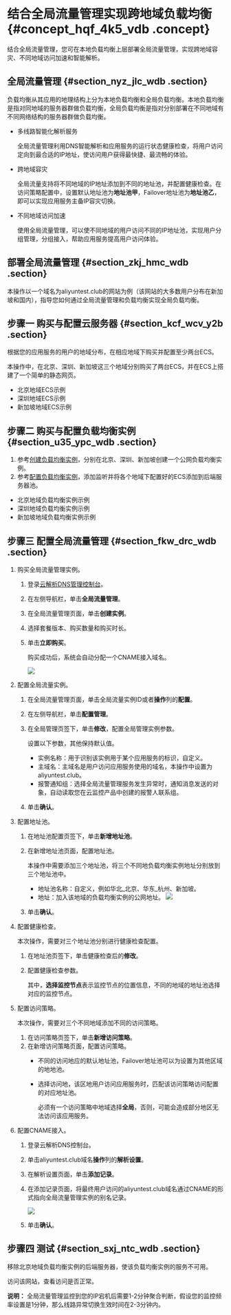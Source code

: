 # 结合全局流量管理实现跨地域负载均衡 {#concept_hqf_4k5_vdb .concept}

结合全局流量管理，您可在本地负载均衡上层部署全局流量管理，实现跨地域容灾、不同地域访问加速和智能解析。

## 全局流量管理 {#section_nyz_jlc_wdb .section}

负载均衡从其应用的地理结构上分为本地负载均衡和全局负载均衡。本地负载均衡是指对同地域的服务器群做负载均衡，全局负载均衡是指对分别部署在不同地域有不同网络结构的服务器群做负载均衡。

-   多线路智能化解析服务

    全局流量管理利用DNS智能解析和应用服务的运行状态健康检查，将用户访问定向到最合适的IP地址，使访问用户获得最快捷、最流畅的体验。

-   跨地域容灾

    全局流量支持将不同地域的IP地址添加到不同的地址池，并配置健康检查。在访问策略配置中，设置默认地址池为**地址池甲**，Failover地址池为**地址池乙**，即可以实现应用服务主备IP容灾切换。

-   不同地域访问加速

    使用全局流量管理，可以使不同地域的用户访问不同的IP地址池，实现用户分组管理，分组接入，帮助应用服务提高用户访问体验。


## 部署全局流量管理 {#section_zkj_hmc_wdb .section}

本操作以一个域名为aliyuntest.club的网站为例（该网站的大多数用户分布在新加坡和国内），指导您如何通过全局流量管理和负载均衡实现全局负载均衡。

## 步骤一 购买与配置云服务器 {#section_kcf_wcv_y2b .section}

根据您的应用服务的用户的地域分布，在相应地域下购买并配置至少两台ECS。

本操作中，在北京、深圳、新加坡这三个地域分别购买了两台ECS，并在ECS上搭建了一个简单的静态网页。

-   北京地域ECS示例
-   深圳地域ECS示例
-   新加坡地域ECS示例

## 步骤二 购买与配置负载均衡实例 {#section_u35_ypc_wdb .section}

1.  参考[创建负载均衡实例](intl.zh-CN/用户指南/负载均衡实例/创建负载均衡实例.md#)，分别在北京、深圳、新加坡创建一个公网负载均衡实例。
2.  参考[配置负载均衡实例](../../../../../intl.zh-CN/快速入门/配置负载均衡实例.md#)，添加监听并将各个地域下配置好的ECS添加到后端服务器池。

-   北京地域负载均衡实例示例
-   深圳地域负载均衡实例示例
-   新加坡地域负载均衡实例示例

## 步骤三 配置全局流量管理 {#section_fkw_drc_wdb .section}

1.  购买全局流量管理实例。
    1.  登录[云解析DNS管理控制台](https://dns.console.aliyun.com/#/dns/domainList)。
    2.  在左侧导航栏，单击**全局流量管理**。
    3.  在全局流量管理页面，单击**创建实例**。
    4.  选择套餐版本、购买数量和购买时长。
    5.  单击**立即购买**。

        购买成功后，系统会自动分配一个CNAME接入域名。

        ![](http://static-aliyun-doc.oss-cn-hangzhou.aliyuncs.com/assets/img/15689/155123430210621_zh-CN.png)

2.  配置全局流量实例。
    1.  在全局流量管理页面，单击全局流量实例ID或者**操作**列的**配置**。
    2.  在左侧导航栏，单击**配置管理**。
    3.  在全局管理页签下，单击**修改**，配置全局管理实例参数。

        设置以下参数，其他保持默认值。

        -   实例名称：用于识别该实例用于某个应用服务的标识，自定义。
        -   主域名：主域名是用户访问应用服务使用的域名，本操作中设置为aliyuntest.club。
        -   报警通知组：选择全局流量管理服务发生异常时，通知消息发送的对象，自动读取您在云监控产品中创建的报警人联系组。
    4.  单击**确认**。
3.  配置地址池。
    1.  在地址池配置页签下，单击**新增地址池**。
    2.  在新增地址池页面，配置地址池。

        本操作中需要添加三个地址池，将三个不同地负载均衡实例地址分别放到三个地址池中。

        -   地址池名称：自定义，例如华北\_北京、华东\_杭州、新加坡。
        -   地址：加入该地域的负载均衡实例的公网地址。
        ![](http://static-aliyun-doc.oss-cn-hangzhou.aliyuncs.com/assets/img/15689/155123430210664_zh-CN.png)

    3.  单击**确认**。
4.  配置健康检查。

    本次操作，需要对三个地址池分别进行健康检查配置。

    1.  在地址池页签下，单击健康检查后的**修改**。
    2.  配置健康检查参数。

        其中，**选择监控节点**表示监控节点的位置信息，不同的地域的地址池选择对应的监控节点。

5.  配置访问策略。

    本次操作，需要对三个不同地域添加不同的访问策略。

    1.  在访问策略页签下，单击**新增访问策略**。
    2.  在新增访问策略页面，配置访问策略。
        -   不同的访问地应的默认地址池，Failover地址池可以为设置为其他区域的地地池。
        -   选择访问地，该区地用户访问应用服务时，匹配该访问策略访问配置的对应地址池。

            必须有一个访问策略中地域选择**全局**，否则，可能会造成部分地区无法访问该应用服务。

6.  配置CNAME接入。
    1.  登录云解析DNS控制台。
    2.  单击aliyuntest.club域名**操作**列的**解析设置**。
    3.  在解析设置页面，单击**添加记录**。
    4.  在添加记录页面，将最终用户访问的aliyuntest.club域名通过CNAME的形式指向全局流量管理实例的别名记录。

        ![](http://static-aliyun-doc.oss-cn-hangzhou.aliyuncs.com/assets/img/15689/155123430210688_zh-CN.png)

    5.  单击**确认**。

## 步骤四 测试 {#section_sxj_ntc_wdb .section}

移除北京地域负载均衡实例的后端服务器，使该负载均衡实例的服务不可用。

访问该网站，查看访问是否正常。

**说明：** 全局流量管理监控到您的IP宕机后需要1-2分钟聚合判断，假设您的监控频率设置是1分钟，那么线路异常切换生效时间在2-3分钟内。

